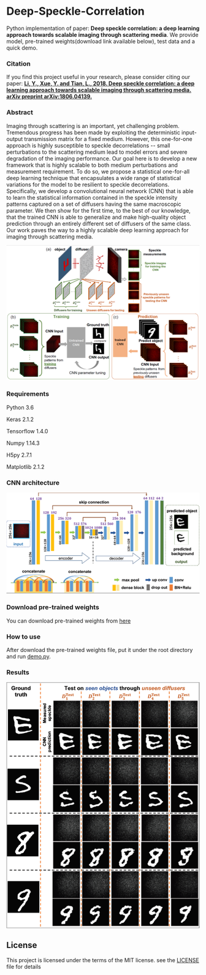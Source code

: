 # Deep-Speckle-Correlation
Python implementation of paper: **Deep speckle correlation: a deep learning approach towards scalable imaging through scattering media**. We provide model, pre-trained weights(download link available below), test data and a quick demo.


### Citation
If you find this project useful in your research, please consider citing our paper:
[**Li, Y., Xue, Y. and Tian, L., 2018. Deep speckle correlation: a deep learning approach towards scalable imaging through scattering media. arXiv preprint arXiv:1806.04139.**](https://arxiv.org/abs/1806.04139)


### Abstract
Imaging through scattering is an important, yet challenging problem. Tremendous progress has been made by exploiting the deterministic input-output transmission matrix for a fixed medium. However, this one-for-one approach is highly susceptible to speckle decorrelations -- small perturbations to the scattering medium lead to model errors and severe degradation of the imaging performance. Our goal here is to develop a new framework that is highly scalable to both medium perturbations and measurement requirement.  To do so, we propose a statistical one-for-all deep learning technique that encapsulates a wide range of statistical variations for the model to be resilient to speckle decorrelations. Specifically, we develop a convolutional neural network (CNN) that is able to learn the statistical information contained in the speckle intensity patterns captured on a set of diffusers having the same macroscopic parameter. We then show for the first time, to the best of our knowledge, that the trained CNN is able to generalize and make high-quality object prediction through an entirely different set of  diffusers of the same class. Our work paves the way to a highly scalable deep learning approach for imaging through scattering media. 

<p align="center">
  <img src="/images/img1.png">
</p>


### Requirements
Python 3.6

Keras 2.1.2

Tensorflow 1.4.0

Numpy 1.14.3

H5py 2.7.1

Matplotlib 2.1.2


### CNN architecture
<p align="center">
  <img src="/images/img2.png">
</p>


### Download pre-trained weights
You can download pre-trained weights from [here](https://www.dropbox.com/s/e1qcrv9o3i0h8z3/pretrained_weights.hdf5?dl=0)


### How to use
After download the pre-trained weights file, put it under the root directory and run [demo.py](demo.py).


### Results
<p align="center">
  <img src="/images/img3.png">
</p>


## License
This project is licensed under the terms of the MIT license. see the [LICENSE](LICENSE) file for details
